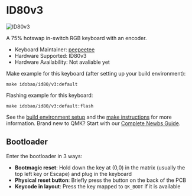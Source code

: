 # ID80v3

![ID80v3](https://i.imgur.com/PGvZfQj.jpg)

A 75% hotswap in-switch RGB keyboard with an encoder.

* Keyboard Maintainer: [peepeetee](https://github.com/peepeetee)
* Hardware Supported: ID80v3
* Hardware Availability: Not avaliable yet

Make example for this keyboard (after setting up your build environment):

    make idobao/id80/v3:default

Flashing example for this keyboard:

    make idobao/id80/v3:default:flash

See the [build environment setup](https://docs.qmk.fm/#/getting_started_build_tools) and the [make instructions](https://docs.qmk.fm/#/getting_started_make_guide) for more information. Brand new to QMK? Start with our [Complete Newbs Guide](https://docs.qmk.fm/#/newbs).

## Bootloader

Enter the bootloader in 3 ways:

* **Bootmagic reset**: Hold down the key at (0,0) in the matrix (usually the top left key or Escape) and plug in the keyboard
* **Physical reset button**: Briefly press the button on the back of the PCB
* **Keycode in layout**: Press the key mapped to `QK_BOOT` if it is available
